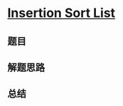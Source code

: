 # [Insertion Sort List](https://leetcode.com/problems/insertion-sort-list/)
## 题目


## 解题思路


## 总结


